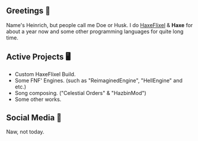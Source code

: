 ## Greetings 👋

Name's Heinrich, but people call me Doe or Husk.
I do [HaxeFlixel](https://github.com/HaxeFlixel "HaxeFlixel") & **Haxe** for about a year now and some other programming languages for quite long time.

## Active Projects 🖥️
- Custom HaxeFlixel Build.
- Some FNF' Engines. (such as "ReimaginedEngine", "HellEngine" and etc.)
- Song composing. ("Celestial Orders" & "HazbinMod")
- Some other works.

## Social Media 🔎
Naw, not today.
<!--
**hxida/hxida** is a ✨ _special_ ✨ repository because its `README.md` (this file) appears on your GitHub profile.

Here are some ideas to get you started:

- 🔭 I’m currently working on ...
- 🌱 I’m currently learning ...
- 👯 I’m looking to collaborate on ...
- 🤔 I’m looking for help with ...
- 💬 Ask me about ...
- 📫 How to reach me: ...
- 😄 Pronouns: ...
- ⚡ Fun fact: ...
-->
